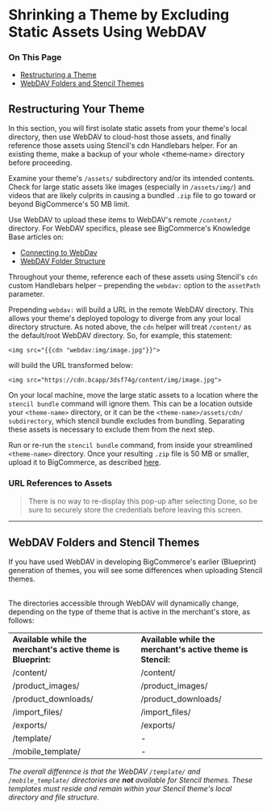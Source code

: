 <h1>Shrinking a Theme by Excluding Static Assets Using WebDAV</h1>

<div class="otp" id="no-index">
	<h3> On This Page </h3>
	<ul>
		<li><a href="#shrinking_restructuring">Restructuring a Theme</a></li>
    <li><a href="#shrinking_webdav-folders">WebDAV Folders and Stencil Themes</a></li>
	</ul>
</div>

<a href='#shrinking_restructuring' aria-hidden='true' class='block-anchor'  id='shrinking_restructuring'><i aria-hidden='true' class='linkify icon'></i></a>

## Restructuring Your Theme

In this section, you will first isolate static assets from your theme's local directory, then use WebDAV to cloud-host those assets, and finally reference those assets using Stencil's cdn Handlebars helper.
For an existing theme, make a backup of your whole <theme‑name> directory before proceeding.

Examine your theme's `/assets/` subdirectory and/or its intended contents. Check for large static assets like images (especially in `/assets/img/`) and videos that are likely culprits in causing a bundled `.zip` file to go toward or beyond BigCommerce's 50 MB limit.

Use WebDAV to upload these items to WebDAV's remote `/content/` directory. For WebDAV specifics, please see BigCommerce's Knowledge Base articles on:
* [Connecting to WebDav]()
* [WebDAV Folder Structure]()

Throughout your theme, reference each of these assets using Stencil's `cdn` custom Handlebars helper – prepending the `webdav:` option to the `assetPath` parameter.

Prepending `webdav:` will build a URL in the remote WebDAV directory. This allows your theme's deployed topology to diverge from any your local directory structure. As noted above, the `cdn` helper will treat `/content/` as the default/root WebDAV directory. So, for example, this statement:

`<img src="{{cdn "webdav:img/image.jpg"}}">`

will build the URL transformed below:

`<img src="https://cdn.bcapp/3dsf74g/content/img/image.jpg">`

On your local machine, move the large static assets to a location where the `stencil bundle` command will ignore them.
This can be a location outside your `<theme-name>` directory, or it can be the `<theme-name>/assets/cdn/ subdirectory`, which stencil bundle excludes from bundling. Separating these assets is necessary to exclude them from the next step.

Run or re-run the `stencil bundle` command, from inside your streamlined `<theme‑name>` directory.
Once your resulting `.zip` file is 50 MB or smaller, upload it to BigCommerce, as described [here]().


<div class="HubBlock--callout">
<div class="CalloutBlock--warning">
<div class="HubBlock-content">
    
<!-- theme: warning -->

### URL References to Assets
> There is no way to re-display this pop-up after selecting Done, so be sure to securely store the credentials before leaving this screen.

</div>
</div>
</div>

---

<a href='#shrinking_webdav-folders' aria-hidden='true' class='block-anchor'  id='shrinking_webdav-folders'><i aria-hidden='true' class='linkify icon'></i></a>

## WebDAV Folders and Stencil Themes

If you have used WebDAV in developing BigCommerce's earlier (Blueprint) generation of themes, you will see some differences when uploading Stencil themes.<br><br>

The directories accessible through WebDAV will dynamically change, depending on the type of theme that is active in the merchant's store, as follows:<p></p>

<table>
  <tr>
    <td><b>Available while the merchant's active theme is Blueprint:</b></td>
    <td class=""><b>Available while the merchant's active
      theme is Stencil:</b></td>
  </tr>
  <tr>
    <td>/content/</td>
    <td>/content/</td>
  </tr>
  <tr>
    <td>/product_images/</td>
    <td>/product_images/</td>
  </tr>
  <tr>
    <td>/product_downloads/</td>
    <td>/product_downloads/</td>
  </tr>
  <tr>
    <td>/import_files/</td>
    <td>/import_files/</td>
  </tr>
  <tr>
    <td>/exports/</td>
    <td>/exports/</td>
  </tr>
  <tr>
    <td>/template/</td>
    <td>-</td>
  </tr>
  <tr>
    <td>/mobile_template/</td>
    <td>-</td>
  </tr>
 </table>

<i>The overall difference is that the WebDAV `/template/` and `/mobile_template/` directories are <b>not</b> available for Stencil themes. These templates must reside and remain within your Stencil theme's local directory and file structure.</i>

